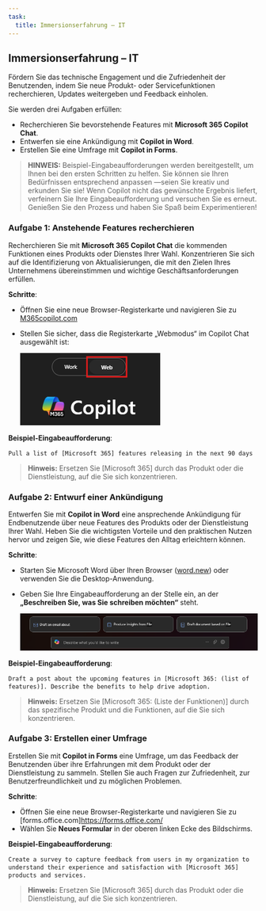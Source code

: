 ```yaml
---
task:
  title: Immersionserfahrung – IT
---
```


## Immersionserfahrung – IT

Fördern Sie das technische Engagement und die Zufriedenheit der Benutzenden, indem Sie neue Produkt- oder Servicefunktionen recherchieren, Updates weitergeben und Feedback einholen.  

Sie werden drei Aufgaben erfüllen:  

- Recherchieren Sie bevorstehende Features mit **Microsoft 365 Copilot Chat**.  
- Entwerfen sie eine Ankündigung mit **Copilot in Word**.  
- Erstellen Sie eine Umfrage mit **Copilot in Forms**.  

> **HINWEIS:** Beispiel-Eingabeaufforderungen werden bereitgestellt, um Ihnen bei den ersten Schritten zu helfen. Sie können sie Ihren Bedürfnissen entsprechend anpassen —seien Sie kreativ und erkunden Sie sie! Wenn Copilot nicht das gewünschte Ergebnis liefert, verfeinern Sie Ihre Eingabeaufforderung und versuchen Sie es erneut. Genießen Sie den Prozess und haben Sie Spaß beim Experimentieren!

### Aufgabe 1: Anstehende Features recherchieren  

Recherchieren Sie mit **Microsoft 365 Copilot Chat** die kommenden Funktionen eines Produkts oder Dienstes Ihrer Wahl. Konzentrieren Sie sich auf die Identifizierung von Aktualisierungen, die mit den Zielen Ihres Unternehmens übereinstimmen und wichtige Geschäftsanforderungen erfüllen.  

**Schritte**:

- Öffnen Sie eine neue Browser-Registerkarte und navigieren Sie zu [M365copilot.com](https://m365copilot.com/)
- Stellen Sie sicher, dass die Registerkarte „Webmodus“ im Copilot Chat ausgewählt ist:

    ![Screenshot der Registerkarte Webmodus.](../Prompts/Media/web-mode.png)

**Beispiel-Eingabeaufforderung**:

```text
Pull a list of [Microsoft 365] features releasing in the next 90 days
```

> **Hinweis:** Ersetzen Sie [Microsoft 365] durch das Produkt oder die Dienstleistung, auf die Sie sich konzentrieren.

### Aufgabe 2: Entwurf einer Ankündigung  

Entwerfen Sie mit **Copilot in Word** eine ansprechende Ankündigung für Endbenutzende über neue Features des Produkts oder der Dienstleistung Ihrer Wahl. Heben Sie die wichtigsten Vorteile und den praktischen Nutzen hervor und zeigen Sie, wie diese Features den Alltag erleichtern können.  

**Schritte**:

- Starten Sie Microsoft Word über Ihren Browser ([word.new](https://word.new)) oder verwenden Sie die Desktop-Anwendung.
- Geben Sie Ihre Eingabeaufforderung an der Stelle ein, an der **„Beschreiben Sie, was Sie schreiben möchten“** steht.

    ![Screenshot mit Copilot in Word.](../Prompts/Media/draft-with-copilot.png)

**Beispiel-Eingabeaufforderung**:

```text
Draft a post about the upcoming features in [Microsoft 365: (list of features)]. Describe the benefits to help drive adoption. 
```

> **Hinweis:** Ersetzen Sie [Microsoft 365: (Liste der Funktionen)] durch das spezifische Produkt und die Funktionen, auf die Sie sich konzentrieren.

### Aufgabe 3: Erstellen einer Umfrage  

Erstellen Sie mit **Copilot in Forms** eine Umfrage, um das Feedback der Benutzenden über ihre Erfahrungen mit dem Produkt oder der Dienstleistung zu sammeln. Stellen Sie auch Fragen zur Zufriedenheit, zur Benutzerfreundlichkeit und zu möglichen Problemen.  

**Schritte**:

- Öffnen Sie eine neue Browser-Registerkarte und navigieren Sie zu [forms.office.com]https://forms.office.com/
- Wählen Sie **Neues Formular** in der oberen linken Ecke des Bildschirms.

**Beispiel-Eingabeaufforderung**:

```text
Create a survey to capture feedback from users in my organization to understand their experience and satisfaction with [Microsoft 365] products and services.
```

> **Hinweis:** Ersetzen Sie [Microsoft 365] durch das Produkt oder die Dienstleistung, auf die Sie sich konzentrieren.
